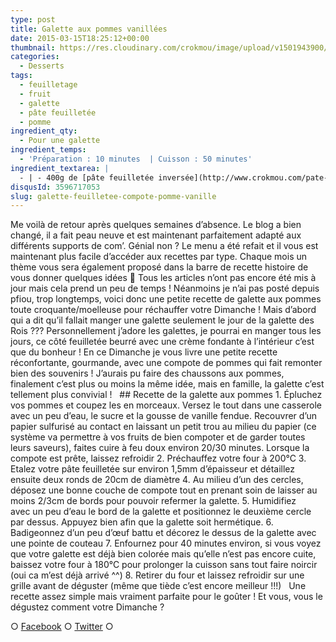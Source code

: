 ```yaml
---
type: post
title: Galette aux pommes vanillées
date: 2015-03-15T18:25:12+00:00
thumbnail: https://res.cloudinary.com/crokmou/image/upload/v1501943900/galette-feuillet--e-pomme-vanille.jpg
categories: 
  - Desserts
tags: 
  - feuilletage
  - fruit
  - galette
  - pâte feuilletée
  - pomme
ingredient_qty: 
  - Pour une galette
ingredient_temps: 
  - 'Préparation : 10 minutes  | Cuisson : 50 minutes'
ingredient_textarea: |
  - | - 400g de [pâte feuilletée inversée](http://www.crokmou.com/pate-feuilletee-inversee-de-pierre-herme/ Pâte feuilletée inversée de Pierre Hermé) - 2/3 pommes Janagold - 1 gousse de vanille - 50g de sucre - 1 oeuf
disqusId: 3596717053
slug: galette-feuilletee-compote-pomme-vanille
---
```


Me voilà de retour après quelques semaines d’absence. Le blog a bien changé, il a fait peau neuve et est maintenant parfaitement adapté aux différents supports de com’. Génial non ? Le menu a été refait et il vous est maintenant plus facile d’accéder aux recettes par type. Chaque mois un thème vous sera également proposé dans la barre de recette histoire de vous donner quelques idées 🙂 Tous les articles n’ont pas encore été mis à jour mais cela prend un peu de temps ! Néanmoins je n’ai pas posté depuis pfiou, trop longtemps, voici donc une petite recette de galette aux pommes toute croquante/moelleuse pour réchauffer votre Dimanche ! Mais d’abord qui a dit qu’il fallait manger une galette seulement le jour de la galette des Rois ??? Personnellement j’adore les galettes, je pourrai en manger tous les jours, ce côté feuilletée beurré avec une crème fondante à l’intérieur c’est que du bonheur ! En ce Dimanche je vous livre une petite recette réconfortante, gourmande, avec une compote de pommes qui fait remonter bien des souvenirs ! J’aurais pu faire des chaussons aux pommes, finalement c’est plus ou moins la même idée, mais en famille, la galette c’est tellement plus convivial !   ## Recette de la galette aux pommes 1\. Épluchez vos pommes et coupez les en morceaux. Versez le tout dans une casserole avec un peu d’eau, le sucre et la gousse de vanille fendue. Recouvrer d’un papier sulfurisé au contact en laissant un petit trou au milieu du papier (ce système va permettre à vos fruits de bien compoter et de garder toutes leurs saveurs), faites cuire à feu doux environ 20/30 minutes. Lorsque la compote est prête, laissez refroidir 2\. Préchauffez votre four à 200°C 3\. Etalez votre pâte feuilletée sur environ 1,5mm d’épaisseur et détaillez ensuite deux ronds de 20cm de diamètre 4\. Au milieu d’un des cercles, déposez une bonne couche de compote tout en prenant soin de laisser au moins 2/3cm de bords pour pouvoir refermer la galette. 5\. Humidifiez avec un peu d’eau le bord de la galette et positionnez le deuxième cercle par dessus. Appuyez bien afin que la galette soit hermétique. 6\. Badigeonnez d’un peu d’œuf battu et décorez le dessus de la galette avec une pointe de couteau 7\. Enfournez pour 40 minutes environ, si vous voyez que votre galette est déjà bien colorée mais qu’elle n’est pas encore cuite, baissez votre four à 180°C pour prolonger la cuisson sans tout faire noircir (oui ca m’est déjà arrivé ^^) 8\. Retirer du four et laissez refroidir sur une grille avant de déguster (même que tiède c’est encore meilleur !!!)   Une recette assez simple mais vraiment parfaite pour le goûter ! Et vous, vous le dégustez comment votre Dimanche ?  

○ [Facebook](https://www.facebook.com/crokmou.blog) ○ [Twitter](https://twitter.com/Crokmou) ○